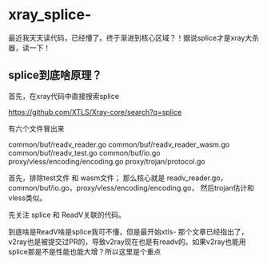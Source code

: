# xray_splice-

最近我天天读代码，已经懵了。终于渐进到核心区域？！据说splice才是xray大杀器，读一下！


## splice到底啥原理？


首先，在xray代码中直接搜索splice

https://github.com/XTLS/Xray-core/search?q=splice

有六个文件冒出来

common/buf/readv_reader.go
common/buf/readv_reader_wasm.go
common/buf/readv_test.go
common/buf/io.go
proxy/vless/encoding/encoding.go
proxy/trojan/protocol.go


首先，排除test文件 和 wasm文件； 那么核心就是 readv_reader.go，common/buf/io.go，proxy/vless/encoding/encoding.go， 然后trojan估计和vless类似。

先关注 splice 和 ReadV关联的代码。

到底啥是ReadV啥是splice我可不懂，但是最开始xtls- 那个文章已经指出了，v2ray也是被提交过PR的，导致v2ray现在也是有readv的。如果v2ray也能用splice那是不是性能也能大增？所以这里是个重点
